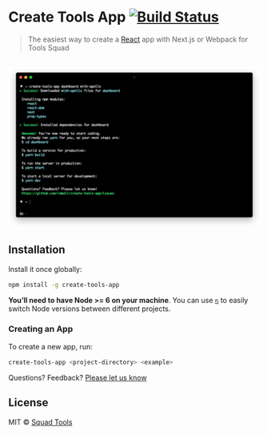 # Create Tools App [![Build Status](https://travis-ci.org/bukinoshita/create-tools-app.svg?branch=master)](https://travis-ci.org/bukinoshita/create-tools-app)

> The easiest way to create a [React](https://facebook.github.io/react) app with Next.js or Webpack for Tools Squad

<br/>

<img src="create-tools-app.png" width="700"/>

## Installation

Install it once globally:

```sh
npm install -g create-tools-app
```

**You’ll need to have Node >= 6 on your machine**. You can use [`n`](https://github.com/tj/n#installation) to easily switch Node versions between different projects.

### Creating an App

To create a new app, run:

```sh
create-tools-app <project-directory> <example>
```

Questions? Feedback? [Please let us know](https://github.com/idwall/create-tools-app/issues/new)

## License

MIT © [Squad Tools](license)
